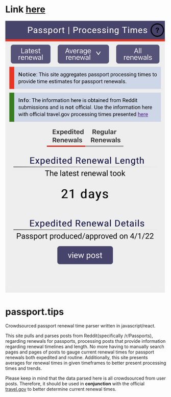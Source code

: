 # Link [here](https://passport.tips/)

<img src="./screenshot/example1.jpg" width="500">

# passport.tips

Crowdsourced passport renewal time parser written in javascript/react.

This site pulls and parses posts from Reddit(specifically /r/Passports), regarding renewals for passports, processing posts that provide information regarding renewal timelines and length. No more having to manually search pages and pages of posts to gauge current renewal times for passport renewals both expedited and routine.
Additionally, this site presents averages for renewal times in given timeframes to better present processing times and trends.

Please keep in mind that the data parsed here is all crowdsourced from user posts. Therefore, it should be used in **conjunction** with the official [travel.gov](https://travel.state.gov/content/travel/en/passports/how-apply/processing-times.html) to better determine current renewal times.
